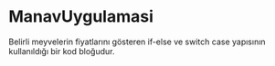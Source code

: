 # ManavUygulamasi

Belirli meyvelerin fiyatlarını gösteren if-else ve switch case yapısının kullanıldığı bir kod bloğudur.
